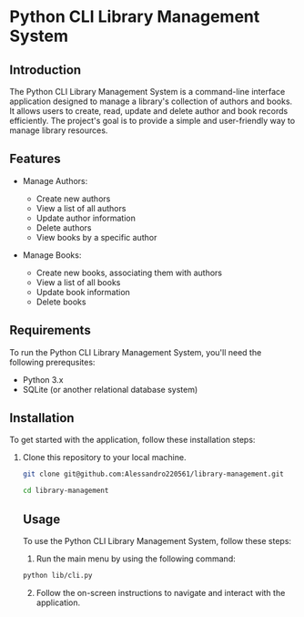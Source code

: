# Python CLI Library Management System

## Introduction

The Python CLI Library Management System is a command-line interface application designed to manage a library's collection of authors and books.
It allows users to create, read, update and delete author and book records efficiently. The project's goal is to provide a simple and user-friendly way to manage library resources.

## Features

- Manage Authors:

  - Create new authors
  - View a list of all authors
  - Update author information
  - Delete authors
  - View books by a specific author

- Manage Books:
  - Create new books, associating them with authors
  - View a list of all books
  - Update book information
  - Delete books

## Requirements

To run the Python CLI Library Management System, you'll need the following prerequsites:

- Python 3.x
- SQLite (or another relational database system)

## Installation

To get started with the application, follow these installation steps:

1. Clone this repository to your local machine.

   ```bash
   git clone git@github.com:Alessandro220561/library-management.git
   ```

   ```bash
   cd library-management
   ```

   ## Usage

   To use the Python CLI Library Management System, follow these steps:

   1. Run the main menu by using the following command:

   ```bash
   python lib/cli.py
   ```

   2. Follow the on-screen instructions to navigate and interact with the application.
